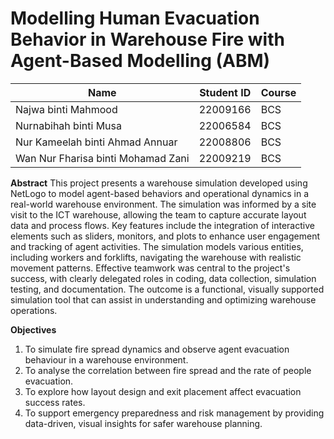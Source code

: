 # Modelling Human Evacuation Behavior in Warehouse Fire with Agent-Based Modelling (ABM)

| Name                               | Student ID      | Course |
| -----------------------------------| --------------- |--------
| Najwa binti Mahmood                | 22009166        |  BCS   |
| Nurnabihah binti Musa              | 22006584        |  BCS   |
| Nur Kameelah binti Ahmad Annuar    | 22008806        |  BCS   |
| Wan Nur Fharisa binti Mohamad Zani | 22009219        |  BCS   |

**Abstract**
This project presents a warehouse simulation developed using NetLogo to model agent-based behaviors and operational dynamics in a real-world warehouse environment. The simulation was informed by a site visit to the ICT warehouse, allowing the team to capture accurate layout data and process flows. Key features include the integration of interactive elements such as sliders, monitors, and plots to enhance user engagement and tracking of agent activities. The simulation models various entities, including workers and forklifts, navigating the warehouse with realistic movement patterns. Effective teamwork was central to the project's success, with clearly delegated roles in coding, data collection, simulation testing, and documentation. The outcome is a functional, visually supported simulation tool that can assist in understanding and optimizing warehouse operations.

**Objectives**
1. To simulate fire spread dynamics and observe agent evacuation behaviour in a warehouse environment.
2. To analyse the correlation between fire spread and the rate of people evacuation.
3. To explore how layout design and exit placement affect evacuation success rates.
4. To support emergency preparedness and risk management by providing data-driven, visual insights for safer warehouse planning.
